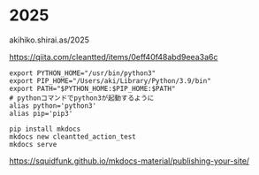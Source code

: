 # 2025
akihiko.shirai.as/2025

https://qiita.com/cleantted/items/0eff40f48abd9eea3a6c


```vi ~/.zshrc
export PYTHON_HOME="/usr/bin/python3"
export PIP_HOME="/Users/aki/Library/Python/3.9/bin"
export PATH="$PYTHON_HOME:$PIP_HOME:$PATH"
# pythonコマンドでpython3が起動するように
alias python='python3'
alias pip='pip3'
```


```
pip install mkdocs
mkdocs new cleantted_action_test
mkdocs serve
```

https://squidfunk.github.io/mkdocs-material/publishing-your-site/